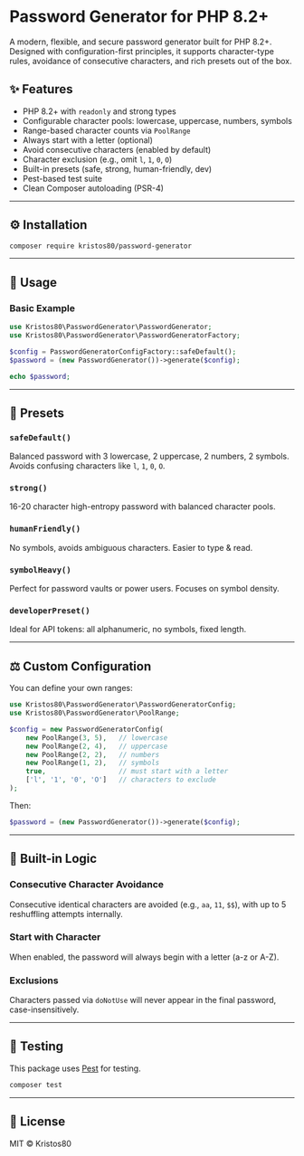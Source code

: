 # Password Generator for PHP 8.2+

A modern, flexible, and secure password generator built for PHP 8.2+. Designed with configuration-first principles, it supports character-type rules, avoidance of consecutive characters, and rich presets out of the box.

## ✨ Features

- PHP 8.2+ with `readonly` and strong types
- Configurable character pools: lowercase, uppercase, numbers, symbols
- Range-based character counts via `PoolRange`
- Always start with a letter (optional)
- Avoid consecutive characters (enabled by default)
- Character exclusion (e.g., omit `l`, `1`, `0`, `O`)
- Built-in presets (safe, strong, human-friendly, dev)
- Pest-based test suite
- Clean Composer autoloading (PSR-4)

---

## ⚙ Installation

```bash
composer require kristos80/password-generator
```

---

## 📄 Usage

### Basic Example

```php
use Kristos80\PasswordGenerator\PasswordGenerator;
use Kristos80\PasswordGenerator\PasswordGeneratorFactory;

$config = PasswordGeneratorConfigFactory::safeDefault();
$password = (new PasswordGenerator())->generate($config);

echo $password;
```

---

## 🔧 Presets

### `safeDefault()`
Balanced password with 3 lowercase, 2 uppercase, 2 numbers, 2 symbols.
Avoids confusing characters like `l`, `1`, `0`, `O`.

### `strong()`
16-20 character high-entropy password with balanced character pools.

### `humanFriendly()`
No symbols, avoids ambiguous characters. Easier to type & read.

### `symbolHeavy()`
Perfect for password vaults or power users. Focuses on symbol density.

### `developerPreset()`
Ideal for API tokens: all alphanumeric, no symbols, fixed length.

---

## ⚖️ Custom Configuration

You can define your own ranges:

```php
use Kristos80\PasswordGenerator\PasswordGeneratorConfig;
use Kristos80\PasswordGenerator\PoolRange;

$config = new PasswordGeneratorConfig(
    new PoolRange(3, 5),   // lowercase
    new PoolRange(2, 4),   // uppercase
    new PoolRange(2, 2),   // numbers
    new PoolRange(1, 2),   // symbols
    true,                  // must start with a letter
    ['l', '1', '0', 'O']   // characters to exclude
);
```

Then:

```php
$password = (new PasswordGenerator())->generate($config);
```

---

## 🧰 Built-in Logic

### Consecutive Character Avoidance
Consecutive identical characters are avoided (e.g., `aa`, `11`, `$$`), with up to 5 reshuffling attempts internally.

### Start with Character
When enabled, the password will always begin with a letter (a-z or A-Z).

### Exclusions
Characters passed via `doNotUse` will never appear in the final password, case-insensitively.

---

## 🧪 Testing

This package uses [Pest](https://pestphp.com/) for testing.

```bash
composer test
```

---

## 📖 License

MIT © Kristos80

